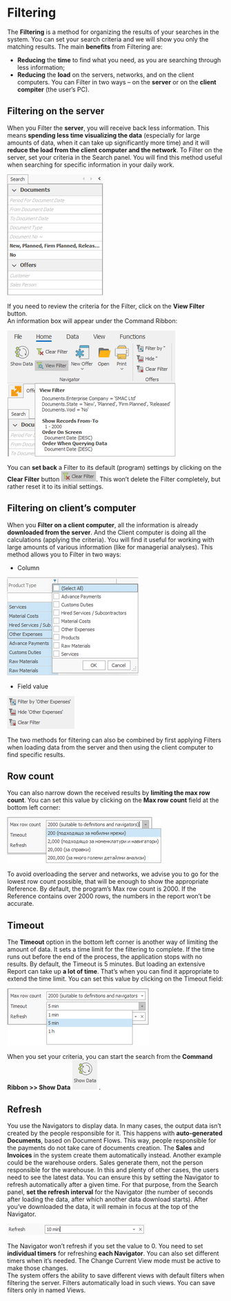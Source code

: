# Filtering

The <b>Filtering</b> is a method for organizing the results of your searches in the system. You can set your search criteria and we will show you only the matching results. 
The main <b>benefits</b> from Filtering are:
-	<b>Reducing</b> the <b>time</b> to find what you need, as you are searching through less information;
-	<b>Reducing</b> the <b>load</b> on the servers, networks, and on the client computers.
You can Filter in two ways – on the <b>server</b> or on the <b>client compiter</b> (the user’s PC).

## Filtering on the server
When you Filter the <b>server</b>, you will receive back less information. This means <b>spending less time visualizing the data</b> (especially for large amounts of data, when it can take up significantly more time) and it will <b>reduce the load from the client computer and the network</b>. To Filter on the server, set your criteria in the Search panel. You will find this method useful when searching for specific information in your daily work.
  
![Search panel](pictures/search-panel.png)

If you need to review the criteria for the Filter, click on the <b>View Filter</b> button.  
An information box will appear under the Command Ribbon:
 
![View filter](pictures/view-filter.png)

You can <b>set back</b> a Filter to its default (program) settings by clicking on the <b>Clear Filter</b> button ![Clear filter](pictures/clear-filter.png).
This won’t delete the Filter completely, but rather reset it to its initial settings. 

## Filtering on client’s computer
When you <b>Filter on a client computer</b>, all the information is already <b>downloaded from the server</b>. And the Client computer is doing all the calculations (applying the criteria). You will find it useful for working with large amounts of various information (like for managerial analyses). This method allows you to Filter in two ways:
-	Column
 
![Column](pictures/column.png)

-	Field value
 
![Field value](pictures/field-value.png)

The two methods for filtering can also be combined by first applying Filters when loading data from the server and then using the client computer to find specific results.  

## Row count
You can also narrow down the received results by <b>limiting the max row count</b>. You can set this value by clicking on the <b>Max row count</b> field at the bottom left corner:
 
![Max row count](pictures/max-row-count.png)

To avoid overloading the server and networks, we advise you to go for the lowest row count possible, that will be enough to show the appropriate Reference. By default, the program’s Max row count is 2000. If the Reference contains over 2000 rows, the numbers in the report won’t be accurate.
## Timeout
The <b>Timeout</b> option in the bottom left corner is another way of limiting the amount of data. It sets a time limit for the filtering to complete. If the time runs out before the end of the process, the application stops with no results. By default, the Timeout is 5 minutes. But loading an extensive Report can take up <b>a lot of time</b>. That’s when you can find it appropriate to extend the time limit. You can set this value by clicking on the Timeout field:
 
![Timeout](pictures/timeout.png)

When you set your criteria, you can start the search from the <b>Command Ribbon >> Show Data</b> ![Show Data](pictures/show-data.png) .

## Refresh
You use the Navigators to display data. In many cases, the output data isn’t created by the people responsible for it. This happens with <b>auto-generated Documents</b>, based on Document Flows. This way, people responsible for the payments do not take care of documents creation. The <b>Sales</b> and <b>Invoices</b>  in the system create them automatically instead. Another example could be the warehouse orders. Sales generate them, not the person responsible for the warehouse.
In this and plenty of other cases, the users need to see the latest data. You can ensure this by setting the Navigator to refresh automatically after a given time. For that purpose, from the Search panel, <b>set the refresh interval</b> for the Navigator (the number of seconds after loading the data, after which another data download starts). After you’ve downloaded the data, it will remain in focus at the top of the Navigator. 
 
![Refresh](pictures/refresh.png)

The Navigator won’t refresh if you set the value to 0. You need to set <b>individual timers</b> for refreshing <b>each Navigator</b>. You can also set different timers when it’s needed. The Change Current View mode must be active to make those changes.       
The system offers the ability to save different views with default filters when filtering the server. Filters automatically load in such views. You can save filters only in named Views.

 
